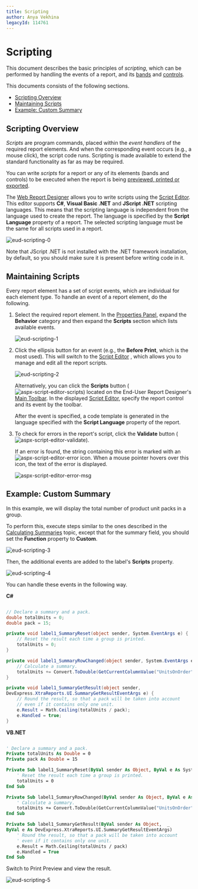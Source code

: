 ```yaml
---
title: Scripting
author: Anya Vekhina
legacyId: 114761
---
```

# Scripting
This document describes the basic principles of _scripting_, which can be performed by handling the events of a report, and its [bands](../report-elements/report-bands.md) and [controls](../report-elements/report-controls.md).

This documents consists of the following sections.
* [Scripting Overview](#overview)
* [Maintaining Scripts](#maintaining)
* [Example: Custom Summary](#example)

## <a name="overview"/>Scripting Overview
_Scripts_ are program commands, placed within the _event handlers_ of the required report elements. And when the corresponding event occurs (e.g., a mouse click), the script code runs. Scripting is made available to extend the standard functionality as far as may be required.

You can write _scripts_ for a report or any of its elements (bands and controls) to be executed when the report is being [previewed, printed or exported](../document-preview.md).

The [Web Report Designer](../../report-designer.md) allows you to write scripts using the [Script Editor](../interface-elements/script-editor.md). This editor supports **C#**, **Visual Basic .NET** and **JScript .NET** scripting languages. This means that the scripting language is independent from the language used to create the report. The language is specified by the **Script Language** property of a report. The selected scripting language must be the same for all scripts used in a report.

![eud-scripting-0](../../../images/img119966.png)

Note that JScript .NET is not installed with the .NET framework installation, by default, so you should make sure it is present before writing code in it.

## <a name="maintaining"/>Maintaining Scripts
Every report element has a set of script events, which are individual for each element type. To handle an event of a report element, do the following.
1. Select the required report element. In the [Properties Panel](../interface-elements/properties-panel.md), expand the **Behavior** category and then expand the **Scripts** section which lists available events.
	
	![eud-scripting-1](../../../images/img119967.png)
2. Click the ellipsis button for an event (e.g., the **Before Print**, which is the most used). This will switch to the [Script Editor](../interface-elements/script-editor.md) , which allows you to manage and edit all the report scripts.
	
	![eud-scripting-2](../../../images/img119968.png)
	
	Alternatively, you can click the **Scripts** button (![aspx-script-editor-scripts](../../../images/img118233.png)) located on the End-User Report Designer's [Main Toolbar](../interface-elements/main-toolbar.md). In the displayed [Script Editor](../interface-elements/script-editor.md), specify the report control and its event by the toolbar.
	
	After the event is specified, a code template is generated in the language specified with the **Script Language** property of the report.
3. To check for errors in the report's script, click the **Validate** button (![aspx-script-editor-validate](../../../images/img118234.png)).
	
	If an error is found, the string containing this error is marked with an ![aspx-script-editor-error](../../../images/img118235.png) icon. When a mouse pointer hovers over this icon, the text of the error is displayed.
	
	![aspx-script-editor-error-msg](../../../images/img118241.png)

## <a name="example"/>Example: Custom Summary
In this example, we will display the total number of  product unit packs in a group.

To perform this, execute steps similar to the ones described in the [Calculating Summaries](shaping-data/calculating-summaries.md) topic, except that for the summary field, you should set the **Function** property to **Custom**.

![eud-scripting-3](../../../images/img119969.png)

Then, the additional events are added to the label's **Scripts** property.

![eud-scripting-4](../../../images/img119970.png)

You can handle these events in the following way.

**C#**

```csharp

// Declare a summary and a pack.
double totalUnits = 0;
double pack = 15;

private void label1_SummaryReset(object sender, System.EventArgs e) {
    // Reset the result each time a group is printed.
    totalUnits = 0;
}

private void label1_SummaryRowChanged(object sender, System.EventArgs e) {
    // Calculate a summary.
    totalUnits += Convert.ToDouble(GetCurrentColumnValue("UnitsOnOrder"));
}

private void label1_SummaryGetResult(object sender, 
DevExpress.XtraReports.UI.SummaryGetResultEventArgs e) {
    // Round the result, so that a pack will be taken into account 
    // even if it contains only one unit.
    e.Result = Math.Ceiling(totalUnits / pack);
    e.Handled = true;
}

```

**VB.NET**

```vb

' Declare a summary and a pack.
Private totalUnits As Double = 0
Private pack As Double = 15

Private Sub label1_SummaryReset(ByVal sender As Object, ByVal e As System.EventArgs)
    ' Reset the result each time a group is printed.
    totalUnits = 0
End Sub

Private Sub label1_SummaryRowChanged(ByVal sender As Object, ByVal e As System.EventArgs)
    ' Calculate a summary.
    totalUnits += Convert.ToDouble(GetCurrentColumnValue("UnitsOnOrder"))
End Sub

Private Sub label1_SummaryGetResult(ByVal sender As Object,  _ 
ByVal e As DevExpress.XtraReports.UI.SummaryGetResultEventArgs)
    ' Round the result, so that a pack will be taken into account 
    ' even if it contains only one unit.
    e.Result = Math.Ceiling(totalUnits / pack)
    e.Handled = True
End Sub

```

Switch to Print Preview and view the result.

![eud-scripting-5](../../../images/img119971.png)
